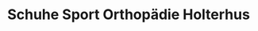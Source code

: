 ---
title: "Schuhe Sport Orthopädie Holterhus"
url: /quakenbrueck/schuhe-sport-orthopaedie-holterhus/
shop: Schuhe
---
